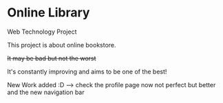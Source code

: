 # Online Library
Web Technology Project

<p>This project is about online bookstore.</p>
<p><del>It may be bad but not the worst</del></p>

<p>It's constantly improving and aims to be one of the best! </p>
<p>New Work added :D  --> check the profile page now not perfect but better and the new navigation bar</p>

